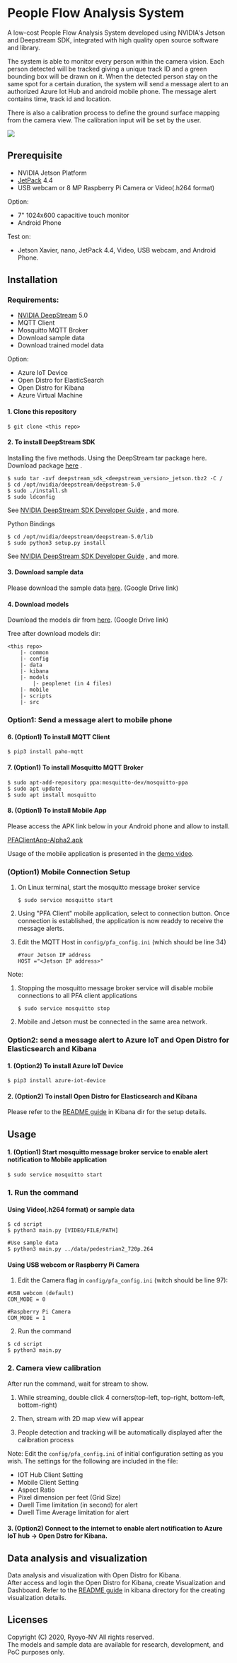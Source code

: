 # People Flow Analysis System

A low-cost People Flow Analysis System developed using NVIDIA's Jetson and Deepstream SDK, integrated with high quality open source software and library.


The system is able to monitor every person within the camera vision. Each person detected will be tracked giving a unique track ID and a green bounding box will be drawn on it. When the detected person stay on the same spot for a certain duration, the system will send a message alert to an authorized Azure Iot Hub and android mobile phone. The message alert contains time, track id and location. 

There is also a calibration process to define the ground surface mapping from the camera view. The calibration input will be set by the user.

<img src="src/people_flow_analysis_demo.gif" hight="480"/>


## Prerequisite

- NVIDIA Jetson Platform
- [JetPack](https://developer.nvidia.com/embedded/jetpack) 4.4
- USB webcam or 8 MP Raspberry Pi Camera or Video(.h264 format)

Option:
- 7" 1024x600 capacitive touch monitor
- Android Phone 

Test on:

- Jetson Xavier, nano, JetPack 4.4, Video, USB webcam, and Android Phone. 

## Installation

### Requirements:

- [NVIDIA DeepStream](https://developer.nvidia.com/deepstream-sdk) 5.0
- MQTT Client
- Mosquitto MQTT Broker
- Download sample data
- Download trained model data

Option: 
- Azure IoT Device
- Open Distro for ElasticSearch 
- Open Distro for Kibana 
- Azure Virtual Machine

#### 1. Clone this repository 
```
$ git clone <this repo>
```
#### 2. To install DeepStream SDK
Installing the five methods. Using the DeepStream tar package here.  
Download package [here](https://developer.nvidia.com/deepstream-getting-started) .

```
$ sudo tar -xvf deepstream_sdk_<deepstream_version>_jetson.tbz2 -C /
$ cd /opt/nvidia/deepstream/deepstream-5.0
$ sudo ./install.sh
$ sudo ldconfig
```
See [NVIDIA DeepStream SDK Developer Guide](https://docs.nvidia.com/metropolis/deepstream/dev-guide/text/DS_Quickstart.html#install-the-deepstream-sdk) , and more.  

Python Bindings
```
$ cd /opt/nvidia/deepstream/deepstream-5.0/lib
$ sudo python3 setup.py install
```

See [NVIDIA DeepStream SDK Developer Guide](https://docs.nvidia.com/metropolis/deepstream/dev-guide/text/DS_Python_Sample_Apps.html#metadata-access) , and more.


#### 3. Download sample data
Please download the sample data [here](https://drive.google.com/drive/folders/1YnxqMk-S5a3rMu-o41HBxX60h9rVc5m8?usp=sharing). (Google Drive link)

#### 4. Download models 
 Download the models dir from [here](https://drive.google.com/drive/folders/1LBr1fiOOBtGEzRAF3RXIBdOfjg-kgFRT?usp=sharing). (Google Drive link)

Tree after download models dir:
```
<this repo>
	|- common
	|- config
	|- data
	|- kibana
	|- models
		|- peoplenet (in 4 files)
	|- mobile
	|- scripts
	|- src
```

### Option1: Send a message alert to mobile phone
#### 6. (Option1) To install MQTT Client
```
$ pip3 install paho-mqtt
```

#### 7. (Option1) To install Mosquitto MQTT Broker
```
$ sudo apt-add-repository ppa:mosquitto-dev/mosquitto-ppa
$ sudo apt update
$ sudo apt install mosquitto
```

#### 8. (Option1) To install Mobile App  

Please access the APK link below in your Android phone and allow to install.

[PFAClientApp-Alpha2.apk](https://drive.google.com/drive/folders/1qEHUzzTnI7vqAFdPu-gjk2ka0yYUPykv?usp=sharing)

Usage of the mobile application is presented in the [demo video](src/people_flow_analysis_demo.gif). 

### (Option1) Mobile Connection Setup
1. On Linux terminal, start the mosquitto message broker service
	```	
	$ sudo service mosquitto start
	```

2. Using "PFA Client" mobile application, select to connection button. 
	Once connection is established, the application is now readdy to receive the message alerts.  

3. Edit the MQTT Host in `config/pfa_config.ini` (which should be line 34)
	```
	#Your Jetson IP address 
	HOST ="<Jetson IP address>"
	```

Note: 
1. Stopping the mosquitto message broker service will disable mobile connections to all PFA client applications

	```
	$ sudo service mosquitto stop
	```

2. Mobile and Jetson must be connected in the same area network.

### Option2: send a message alert to Azure IoT and Open Distro for Elasticsearch and Kibana
#### 1. (Option2) To install Azure IoT Device 
```
$ pip3 install azure-iot-device
```

#### 2. (Option2) To install Open Distro for Elasticsearch and Kibana
Please refer to the [README guide](kibana/README.md) in Kibana dir for the setup details.  
 
## Usage

#### 1. (Option1) Start mosquitto message broker service to enable alert notification to Mobile application

```
$ sudo service mosquitto start
```

### 1. Run the command
#### Using Video(.h264 format) or sample data

```
$ cd script
$ python3 main.py [VIDEO/FILE/PATH]

#Use sample data
$ python3 main.py ../data/pedestrian2_720p.264
```  
#### Using USB webcom or Raspberry Pi Camera
1. Edit the Camera flag in `config/pfa_config.ini` (witch should be line 97):
```
#USB webcom (default)
COM_MODE = 0

#Raspberry Pi Camera
COM_MODE = 1
```

2. Run the command
```
$ cd script
$ python3 main.py
```

### 2. Camera view calibration 
After run the command, wait for stream to show.

1. While streaming, double click 4 corners(top-left, top-right, bottom-left, bottom-right)

2. Then, stream with 2D map view will appear

3. People detection and tracking will be automatically displayed after the calibration process
 
Note: Edit the `config/pfa_config.ini` of initial configuration setting as you wish. The settings for the following are included in the file:

- IOT Hub Client Setting
- Mobile Client Setting
- Aspect Ratio
- Pixel dimension per feet (Grid Size)
- Dwell Time limitation (in second) for alert
- Dwell Time Average limitation for alert

#### 3. (Option2) Connect to the internet to enable alert notification to Azure IoT hub -> Open Dstro for Kibana.


##  Data analysis and visualization

Data analysis and visualization with Open Distro for Kibana.  
After access and login the Open Distro for Kibana, create Visualization and Dashboard.
Refer to the [README guide](kibana/README.md#Create-visualization-and-Dashboard) in kibana directory for the creating visualization details.




## Licenses
Copyright (C) 2020, Ryoyo-NV All rights reserved.  
The models and sample data are available for research, development, and PoC purposes only.